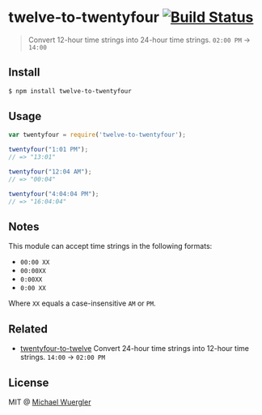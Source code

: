 # twelve-to-twentyfour [![Build Status](https://travis-ci.org/radiovisual/twelve-to-twentyfour.svg)](https://travis-ci.org/radiovisual/twelve-to-twentyfour)
> Convert 12-hour time strings into 24-hour time strings. `02:00 PM` → `14:00`

## Install

```sh
$ npm install twelve-to-twentyfour
```

## Usage

```js
var twentyfour = require('twelve-to-twentyfour');

twentyfour("1:01 PM");
// => "13:01"

twentyfour("12:04 AM");
// => "00:04"

twentyfour("4:04:04 PM");
// => "16:04:04"

```

## Notes

This module can accept time strings in the following formats:

- `00:00 XX`
- `00:00XX`
- `0:00XX`
- `0:00 XX`

Where `XX` equals a case-insensitive `AM` or `PM`.

## Related 

- [twentyfour-to-twelve](https://github.com/radiovisual/twentyfour-to-twelve) Convert 24-hour time strings into 12-hour time strings. `14:00` → `02:00 PM`

## License

MIT @ [Michael Wuergler](http://www.numetriclabs.com)
